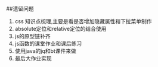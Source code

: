 ##遗留问题

1. css 知识点梳理,主要是看是否增加隐藏属性和下拉菜单制作
2. absolute定位和relative定位的结合使用
2. js的原型链补齐
3. js函数的课堂作业和课后练习
4. 使用java的jq和bt课件来做
5. 最后大作业实现